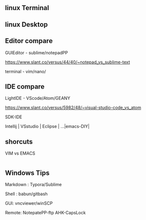 ## linux Terminal


## linux Desktop



## Editor compare
GUIEditor - sublime/notepadPP 

https://www.slant.co/versus/44/40/~notepad_vs_sublime-text

terminal - vim/nano/

## IDE compare
LightIDE - VScode/Atom/GEANY

https://www.slant.co/versus/5982/48/~visual-studio-code_vs_atom

SDK-IDE 

Intellij | VSstudio | Eclipse | ...|emacs-DIY|

## shorcuts
VIM vs EMACS
``` 

```
## Windows Tips

Markdown : Typora/Sublime

Shell : babun/gitbash

GUI: vncviewer/winSCP

Remote: NotepatePP-ftp AHK-CapsLock


